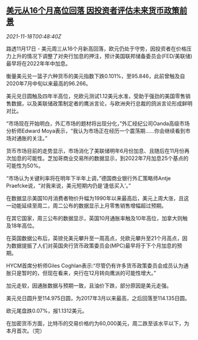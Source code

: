 <!--1637197263000-->
[美元从16个月高位回落 因投资者评估未来货币政策前景](https://cn.reuters.com/article/global-forex-1117-wedn-idCNKBS2I3023)
------

<div><i>2021-11-18T00:48:40Z</i></div><p>路透11月17日 - 美元周三从16个月新高回落，欧元仍处于守势，因投资者在价格压力上升的情况下调整了对央行加息的押注，预计美国联邦储备委员会(FED/美联储)最早将在2022年年中加息。</p><p>衡量美元兑一篮子六种货币的美元指数下跌0.101%，至95.846，此前曾触及自2020年7月中旬以来最高的96.266。</p><p>美元兑日圆触及四年半高位，兑欧元测试1.12美元水准，受助于强劲的美国零售销售数据，以及美联储政策制定者的鹰派言论，与欧洲央行总裁的鸽派言论形成鲜明对比。</p><p>“市场现在开始明白，外汇市场的题材将出现分化，”外汇经纪公司Oanda高级市场分析师Edward Moya表示，“我认为市场正在经历一个震荡期……你会继续看到市场对通胀的关注。”</p><p>货币市场目前的走势显示，市场消化了美联储明年6月份加息、且随后在11月份再次加息的可能性。芝加哥商业交易所的数据显示，到2022年7月加息25个基点的可能性为50%。</p><p>“市场认为关键利率将在明年下半年上调，”德国商业银行外汇策略师Antje Praefcke说，“对我来说，美元短期内仍是‘逢低买入’。”</p><p>在数据显示美国10月消费者物价升幅为1990年以来最高后，美元上周大涨，且这一动能延续至周二，周二公布的数据显示上月零售销售增幅超过预期。</p><p>在其它国家，周三公布的数据显示，英国10月通胀率触及10年高位，加拿大则触及18年高位。</p><p>在英国数据公布后，英镑兑美元攀升至一周高点，兑欧元攀升至21个月高点，因为数据提振了人们对英国央行货币政策委员会(MPC)最早将于下个月加息的预期。</p><p>HYCM首席分析师Giles Coghlan表示:“尽管仍有许多货币政策委员会成员认为通胀只是暂时的，但现在看来，央行在12月转向鹰派的可能性增大。”</p><p>加元走软，因通胀数据与预期一致，且油价下跌，部分原因是美元走强。</p><p>美元兑日圆升至114.975日圆，为2017年3月以来最高，之后回落至114.135日圆。</p><p>欧元尾盘跌0.07%，报1.1312美元。</p><p>在加密货币方面，比特币的交易价格约为60,000美元，周二跌至该水平以下，为本月首次。（完）</p>
